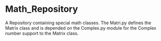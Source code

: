 # Math_Repository
A Repository containing special math classes.
The Matri.py defines the Matrix class and is depended on the Complex.py module for the Complex number support to the Matrix class. 
